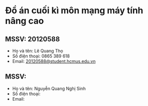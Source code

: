 # Đồ án cuối kì môn mạng máy tính nâng cao
## MSSV: 20120588
- Họ và tên: Lê Quang Thọ
- Số điện thoại: 0865 389 618
- Email: 20120588@student.hcmus.edu.vn

## MSSV: 
- Họ và tên: Nguyễn Quang Nghị Sinh
- Số điện thoại:
- Email: 
